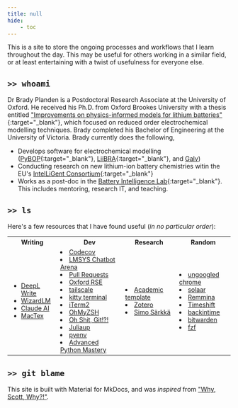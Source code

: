 ```yaml
---
title: null
hide:
    - toc
---
```

This is a site to store the ongoing processes and workflows that I learn throughout the day. This may be useful for others working in a similar field, or at least entertaining with a twist of usefulness for everyone else.

## `>> whoami`
Dr Brady Planden is a Postdoctoral Research Associate at the University of Oxford. He received his Ph.D. from Oxford Brookes University with a thesis entitled ["Improvements on physics-informed models for lithium batteries"](https://scholar.google.com/citations?view_op=view_citation&hl=en&user=riURnXwAAAAJ&citation_for_view=riURnXwAAAAJ:9yKSN-GCB0IC){:target="_blank"}, which focused on reduced order electrochemical modelling techniques. Brady completed his Bachelor of Engineering at the University of Victoria. Brady currently does the following,

- Develops software for electrochemical modelling ([PyBOP](https://github.com/pybop-team/PyBOP){:target="_blank"}, [LiiBRA](https://github.com/BradyPlanden/LiiBRA.jl){:target="_blank"}, and [Galv](https://github.com/Battery-Intelligence-Lab/galv))
- Conducting research on new lithium-ion battery chemistries witin the EU's [IntelLiGent Consortium](https://heuintelligent.eu/){:target="_blank"}
- Works as a post-doc in the [Battery Intelligence Lab](https://howey.eng.ox.ac.uk/){:target="_blank"}. This includes mentoring, research IT, and teaching.

## `>> ls`

Here's a few resources that I have found useful (*in no particular order*):

<table style='font-size:100%'>
<tr>
<th> Writing </th>
<th> Dev </th>
<th> Research </th>
<th> Random </th>
</tr>
<tr>
<td>
<ul>
<li> <a href="https://www.deepl.com/write" target="_blank" >DeepL Write </a> </li>
<li> <a href="https://huggingface.co/WizardLM" target="_blank" >WizardLM </a> </li>
<li> <a href="https://claude.ai/" target="_blank" >Claude AI </a> </li>
<li> <a href="https://tug.org/mactex/" target="_blank" >MacTex </a> </li>

</td>
<td>
<li> <a href="https://about.codecov.io/" target="_blank" >Codecov </a> </li>
<li> <a href="https://chat.lmsys.org/" target="_blank" >LMSYS Chatbot Arena </a> </li>
<li> <a href="https://github.com/scastiel/book-pr/blob/main/manuscript.md" target="_blank" >Pull Requests </a> </li>
<li> <a href="https://train.oxrse.uk/" target="_blank" >Oxford RSE </a> </li>
<li> <a href="https://github.com/tailscale" target="_blank" >tailscale </a> </li>
<li> <a href="https://github.com/kovidgoyal/kitty" target="_blank" >kitty terminal </a> </li>
<li> <a href="https://iterm2.com/" target="_blank" >iTerm2 </a> </li>
<li> <a href="https://github.com/ohmyzsh/ohmyzsh" target="_blank" >OhMyZSH </a> </li>
<li> <a href="https://ohshitgit.com" target="_blank" >Oh Shit, Git!?!</a> </li>
<li> <a href="https://github.com/JuliaLang/juliaup" target="_blank" >Juliaup </a> </li>
<li> <a href="https://github.com/pyenv/pyenv" target="_blank" >pyenv </a> </li>
<li> <a href="https://github.com/dabeaz-course/python-mastery" target="_blank" >Advanced Python Mastery </a> </li>

</td>
<td>
<li> <a href="https://github.com/eliahuhorwitz/Academic-project-page-template" target="_blank" >Academic template </a> </li>
<li> <a href="https://www.zotero.org/" target="_blank" >Zotero </a> </li>
<li> <a href="https://users.aalto.fi/~ssarkka/#books" target="_blank" >Simo Särkkä </a> </li>
</td>
<td>

<li> <a href="https://github.com/ungoogled-software/ungoogled-chromium" target="_blank" >ungoogled chrome </a> </li>
<li> <a href="https://github.com/pwr-Solaar/Solaar" target="_blank" > solaar </a> </li> 
<li> <a href="https://remmina.org/" target="_blank" >Remmina </a> </li>
<li> <a href="https://github.com/linuxmint/timeshift" target="_blank" >Timeshift </a> </li>
<li> <a href="https://github.com/bit-team/backintime" target="_blank" >backintime </a> </li>
<li> <a href="https://bitwarden.com/" target="_blank" >bitwarden </a> </li>
<li> <a href="https://github.com/junegunn/fzf" target="_blank" >fzf </a> </li>

</td>
</tr>
</table>

## `>> git blame`
This site is built with Material for MkDocs, and was *inspired* from ["Why, Scott, Why?!"](http://ddrscott.github.io/).





